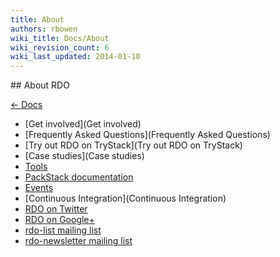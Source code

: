 ```yaml
---
title: About
authors: rbowen
wiki_title: Docs/About
wiki_revision_count: 6
wiki_last_updated: 2014-01-10
---
```


<div class="row">
<div class="offset1 span10">
## About RDO

[ ← Docs ](Docs)

*   [Get involved](Get involved)
*   [Frequently Asked Questions](Frequently Asked Questions)
*   [Try out RDO on TryStack](Try out RDO on TryStack)
*   [Case studies](Case studies)
*   [Tools](Tools)
*   [PackStack documentation](https://access.redhat.com/knowledge/docs/en-US/Red_Hat_OpenStack_Preview/2/html/Getting_Started_Guide/part-Deploying_OS_using_PackStack.html)
*   [Events](Events)
*   [Continuous Integration](Continuous Integration)
*   [RDO on Twitter](http://twitter.com/rdocommunity)
*   [RDO on Google+](https://plus.google.com/communities/110409030763231732154)
*   [rdo-list mailing list](http://www.redhat.com/mailman/listinfo/rdo-list)
*   [rdo-newsletter mailing list](http://www.redhat.com/mailman/listinfo/rdo-newsletter)

</div>
</div>
